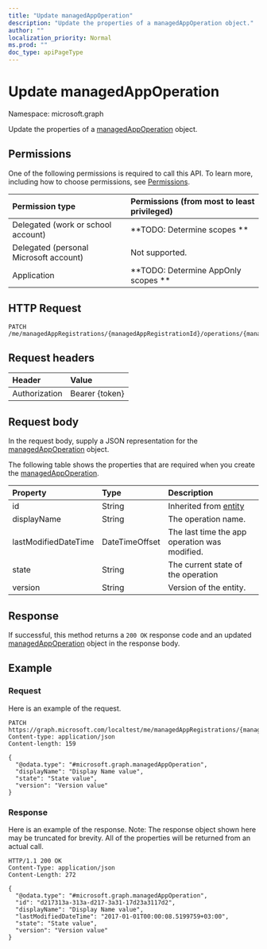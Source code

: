 ```yaml
---
title: "Update managedAppOperation"
description: "Update the properties of a managedAppOperation object."
author: ""
localization_priority: Normal
ms.prod: ""
doc_type: apiPageType
---
```


# Update managedAppOperation

Namespace: microsoft.graph

Update the properties of a [managedAppOperation](../resources/managedappoperation.md) object.

## Permissions
One of the following permissions is required to call this API. To learn more, including how to choose permissions, see [Permissions](/concepts/permissions-reference.md).

|Permission type|Permissions (from most to least privileged)|
|:---|:---|
|Delegated (work or school account)|**TODO: Determine scopes **|
|Delegated (personal Microsoft account)|Not supported.|
|Application|**TODO: Determine AppOnly scopes **|

## HTTP Request
<!-- {
  "blockType": "ignored"
}
-->
``` http
PATCH /me/managedAppRegistrations/{managedAppRegistrationId}/operations/{managedAppOperationId}
```

## Request headers
|Header|Value|
|:---|:---|
|Authorization|Bearer {token}|

## Request body
In the request body, supply a JSON representation for the [managedAppOperation](../resources/managedappoperation.md) object.

The following table shows the properties that are required when you create the [managedAppOperation](../resources/managedappoperation.md).

|Property|Type|Description|
|:---|:---|:---|
|id|String| Inherited from [entity](../resources/entity.md)|
|displayName|String|The operation name.|
|lastModifiedDateTime|DateTimeOffset|The last time the app operation was modified.|
|state|String|The current state of the operation|
|version|String|Version of the entity.|



## Response
If successful, this method returns a `200 OK` response code and an updated [managedAppOperation](../resources/managedappoperation.md) object in the response body.

## Example

### Request
Here is an example of the request.
<!-- {
  "blockType": "request",
  "name": "update_managedappoperation"
}
-->
``` http
PATCH https://graph.microsoft.com/localtest/me/managedAppRegistrations/{managedAppRegistrationId}/operations/{managedAppOperationId}
Content-type: application/json
Content-length: 159

{
  "@odata.type": "#microsoft.graph.managedAppOperation",
  "displayName": "Display Name value",
  "state": "State value",
  "version": "Version value"
}
```

### Response
Here is an example of the response. Note: The response object shown here may be truncated for brevity. All of the properties will be returned from an actual call.
<!-- {
  "blockType": "response",
  "truncated": true
}
-->
``` http
HTTP/1.1 200 OK
Content-Type: application/json
Content-Length: 272

{
  "@odata.type": "#microsoft.graph.managedAppOperation",
  "id": "d217313a-313a-d217-3a31-17d23a3117d2",
  "displayName": "Display Name value",
  "lastModifiedDateTime": "2017-01-01T00:00:08.5199759+03:00",
  "state": "State value",
  "version": "Version value"
}
```

